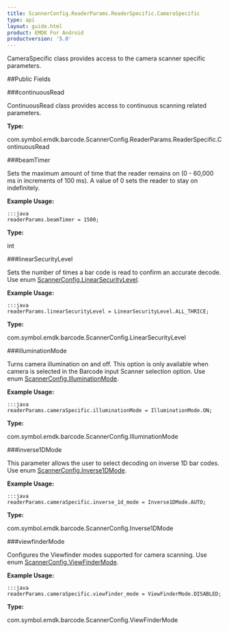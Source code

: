 ```yaml
---
title: ScannerConfig.ReaderParams.ReaderSpecific.CameraSpecific
type: api
layout: guide.html
product: EMDK For Android
productversion: '5.0'
---
```



CameraSpecific class provides access to the camera scanner specific parameters.

##Public Fields

###continuousRead

ContinuousRead class provides access to continuous scanning related parameters.

**Type:**

com.symbol.emdk.barcode.ScannerConfig.ReaderParams.ReaderSpecific.ContinuousRead

###beamTimer

Sets the maximum amount of time that the reader remains on (0 - 60,000 ms in increments of 100 ms). 
 A value of 0 sets the reader to stay on indefinitely.
 
 

**Example Usage:**
	
	:::java	
	readerParams.beamTimer = 1500;


**Type:**

int

###linearSecurityLevel

Sets the number of times a bar code is read to confirm an accurate decode.
 Use enum [ ScannerConfig.LinearSecurityLevel](../ScannerConfig-LinearSecurityLevel).
 
 

**Example Usage:**
	
	:::java	
	readerParams.linearSecurityLevel = LinearSecurityLevel.ALL_THRICE;


**Type:**

com.symbol.emdk.barcode.ScannerConfig.LinearSecurityLevel

###illuminationMode

Turns camera illumination on and off. 
 This option is only available when camera is selected in the Barcode input Scanner selection option.
 Use enum [ ScannerConfig.IlluminationMode](../ScannerConfig-IlluminationMode).
 
 

**Example Usage:**
	
	:::java	
	readerParams.cameraSpecific.illuminationMode = IlluminationMode.ON;


**Type:**

com.symbol.emdk.barcode.ScannerConfig.IlluminationMode

###inverse1DMode

This parameter allows the user to select decoding on inverse 1D bar codes.
 Use enum [ ScannerConfig.Inverse1DMode](../ScannerConfig-Inverse1DMode).
 
 

**Example Usage:**
	
	:::java	
	readerParams.cameraSpecific.inverse_1d_mode = Inverse1DMode.AUTO;


**Type:**

com.symbol.emdk.barcode.ScannerConfig.Inverse1DMode

###viewfinderMode

Configures the Viewfinder modes supported for camera scanning.
 Use enum [ ScannerConfig.ViewFinderMode](../ScannerConfig-ViewFinderMode).
 
 

**Example Usage:**
	
	:::java	
	readerParams.cameraSpecific.viewfinder_mode = ViewFinderMode.DISABLED;


**Type:**

com.symbol.emdk.barcode.ScannerConfig.ViewFinderMode



